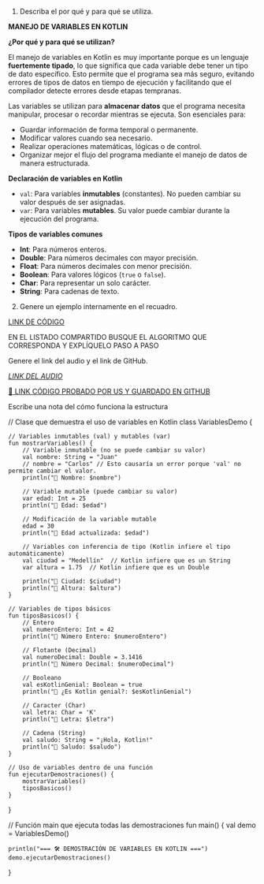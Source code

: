 1. Describa el por qué y para qué se utiliza.

 **MANEJO DE VARIABLES EN KOTLIN**

 **¿Por qué y para qué se utilizan?**

El manejo de variables en Kotlin es muy importante porque es un lenguaje **fuertemente tipado**, lo que significa que cada variable debe tener un tipo de dato específico. Esto permite que el programa sea más seguro, evitando errores de tipos de datos en tiempo de ejecución y facilitando que el compilador detecte errores desde etapas tempranas.

Las variables se utilizan para **almacenar datos** que el programa necesita manipular, procesar o recordar mientras se ejecuta. Son esenciales para:

* Guardar información de forma temporal o permanente.
* Modificar valores cuando sea necesario.
* Realizar operaciones matemáticas, lógicas o de control.
* Organizar mejor el flujo del programa mediante el manejo de datos de manera estructurada.

**Declaración de variables en Kotlin**

* `val`: Para variables **inmutables** (constantes). No pueden cambiar su valor después de ser asignadas.
* `var`: Para variables **mutables**. Su valor puede cambiar durante la ejecución del programa.

 **Tipos de variables comunes**

* **Int**: Para números enteros.
* **Double**: Para números decimales con mayor precisión.
* **Float**: Para números decimales con menor precisión.
* **Boolean**: Para valores lógicos (`true` o `false`).
* **Char**: Para representar un solo carácter.
* **String**: Para cadenas de texto.

 
2. Genere un ejemplo internamente en el recuadro.

[LINK DE CÓDIGO](https://pl.kotl.in/h54pJ4pIK)

EN EL LISTADO COMPARTIDO BUSQUE EL ALGORITMO QUE CORRESPONDA Y EXPLÍQUELO PASO A PASO

Genere el link del audio y el link de GitHub.

[*LINK DEL AUDIO*](https://github.com/Lastshaw0724/Tarjetas-kotlin-/blob/main/VARIABLES/VARIABLES.mp3)

[🔗 LINK CÓDIGO PROBADO POR US Y GUARDADO EN GITHUB](https://github.com/Lastshaw0724/Tarjetas-kotlin-/blob/main/VARIABLES/vartyp.png)

Escribe una nota del cómo funciona la estructura

// Clase que demuestra el uso de variables en Kotlin
class VariablesDemo {

    // Variables inmutables (val) y mutables (var)
    fun mostrarVariables() {
        // Variable inmutable (no se puede cambiar su valor)
        val nombre: String = "Juan"
        // nombre = "Carlos" // Esto causaría un error porque 'val' no permite cambiar el valor.
        println("🔹 Nombre: $nombre")

        // Variable mutable (puede cambiar su valor)
        var edad: Int = 25
        println("🔹 Edad: $edad")

        // Modificación de la variable mutable
        edad = 30
        println("🔹 Edad actualizada: $edad")

        // Variables con inferencia de tipo (Kotlin infiere el tipo automáticamente)
        val ciudad = "Medellín"  // Kotlin infiere que es un String
        var altura = 1.75  // Kotlin infiere que es un Double

        println("🔹 Ciudad: $ciudad")
        println("🔹 Altura: $altura")
    }

    // Variables de tipos básicos
    fun tiposBasicos() {
        // Entero
        val numeroEntero: Int = 42
        println("🔹 Número Entero: $numeroEntero")

        // Flotante (Decimal)
        val numeroDecimal: Double = 3.1416
        println("🔹 Número Decimal: $numeroDecimal")

        // Booleano
        val esKotlinGenial: Boolean = true
        println("🔹 ¿Es Kotlin genial?: $esKotlinGenial")

        // Caracter (Char)
        val letra: Char = 'K'
        println("🔹 Letra: $letra")

        // Cadena (String)
        val saludo: String = "¡Hola, Kotlin!"
        println("🔹 Saludo: $saludo")
    }

    // Uso de variables dentro de una función
    fun ejecutarDemostraciones() {
        mostrarVariables()
        tiposBasicos()
    }
}

// Función main que ejecuta todas las demostraciones
fun main() {
    val demo = VariablesDemo()

    println("=== 🛠️ DEMOSTRACIÓN DE VARIABLES EN KOTLIN ===")
    demo.ejecutarDemostraciones()
}
